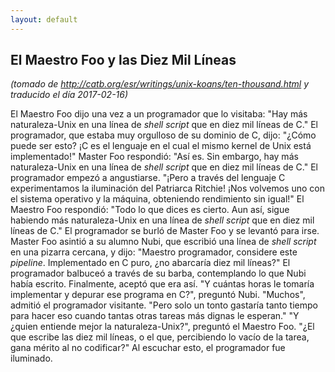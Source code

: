 ```yaml
---
layout: default
---
```

## El Maestro Foo y las Diez Mil Líneas
_(tomado de <http://catb.org/esr/writings/unix-koans/ten-thousand.html> y traducido el día 2017-02-16)_

El Maestro Foo dijo una vez a un programador que lo visitaba: "Hay más naturaleza-Unix
en una línea de _shell script_ que en diez mil líneas de C."
El programador, que estaba muy orgulloso de su dominio de C, dijo: "¿Cómo puede
ser esto? ¡C es el lenguaje en el cual el mismo kernel de Unix está implementado!"
Master Foo respondió: "Así es. Sin embargo, hay más naturaleza-Unix en una línea
de _shell script_ que en diez mil líneas de C."
El programador empezó a angustiarse. "¡Pero a través del lenguaje C experimentamos
la iluminación del Patriarca Ritchie! ¡Nos volvemos uno con el sistema operativo
y la máquina, obteniendo rendimiento sin igual!"
El Maestro Foo respondió: "Todo lo que dices es cierto. Aun así, sigue habiendo más
naturaleza-Unix en una línea de _shell script_ que en diez mil líneas de C."
El programador se burló de Master Foo y se levantó para irse. Master Foo asintió
a su alumno Nubi, que escribió una línea de _shell script_ en una pizarra cercana,
y dijo: "Maestro programador, considere este _pipeline_. Implementado en C puro,
¿no abarcaría diez mil líneas?"
El programador balbuceó a través de su barba, contemplando lo que Nubi había
escrito. Finalmente, aceptó que era así.
"Y cuántas horas le tomaría implementar y depurar ese programa en C?", preguntó
Nubi.
"Muchos", admitió el programador visitante. "Pero solo un tonto gastaría tanto
tiempo para hacer eso cuando tantas otras tareas más dignas le esperan."
"Y ¿quien entiende mejor la naturaleza-Unix?", preguntó el Maestro Foo. "¿El que
escribe las diez mil líneas, o el que, percibiendo lo vacío de la tarea, gana
mérito al no codificar?"
Al escuchar esto, el programador fue iluminado.

